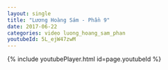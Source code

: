 ```yaml
---
layout: single
title: "Lương Hoàng Sám - Phần 9"
date: 2017-06-22
categories: video luong_hoang_sam_phan
youtubeId: 5L_ejW47zwM
---
```


{% include youtubePlayer.html id=page.youtubeId %}